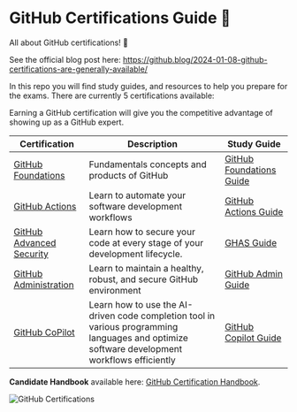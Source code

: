 # GitHub Certifications Guide 🚀

All about GitHub certifications! 🎉 

See the official blog post here: https://github.blog/2024-01-08-github-certifications-are-generally-available/ 

In this repo you will find study guides, and resources to help you prepare for the exams. There are currently 5 certifications available: 

Earning a GitHub certification will give you the competitive advantage of showing up as a GitHub expert.

| Certification                | Description                                           | Study Guide                  |
| ---------------------------- | ----------------------------------------------------- | --------------------- |
| [GitHub Foundations](https://learn.microsoft.com/en-us/collections/o1njfe825p602p?WT.mc_id=%3Fwt.mc_id%3Dstudentamb_260352)            | Fundamentals concepts and products of GitHub     | [GitHub Foundations Guide](./study-guides//gh-foundations.md) |
| [GitHub Actions](https://learn.microsoft.com/collections/n5p4a5z7keznp5?WT.mc_id=%3Fwt.mc_id%3Dstudentamb_260352)                | Learn to automate your software development workflows     | [GitHub Actions Guide](./study-guides/gh-actions.md)    |
| [GitHub Advanced Security](https://learn.microsoft.com/collections/rqymc6yw8q5rey?WT.mc_id=%3Fwt.mc_id%3Dstudentamb_260352)    | Learn how to secure your code at every stage of your development lifecycle. | [GHAS Guide](./study-guides//gh-advanced-security.md) |
| [GitHub Administration](https://learn.microsoft.com/collections/mom7u1gzjdxw03?WT.mc_id=%3Fwt.mc_id%3Dstudentamb_260352)        | Learn to maintain a healthy, robust, and secure GitHub environment | [GitHub Admin Guide](./study-guides/gh-administration.md) |
| [GitHub CoPilot](https://examregistration.github.com/exam/COPILOT)        | Learn how to use the AI-driven code completion tool in various programming languages and optimize software development workflows efficiently| [GitHub Copilot Guide](https://learn.microsoft.com/en-us/training/paths/accelerate-app-development-using-github-copilot/)

**Candidate Handbook** available here: [GitHub Certification Handbook](https://examregistration.github.com/handbook).

![GitHub Certifications](image.png)
